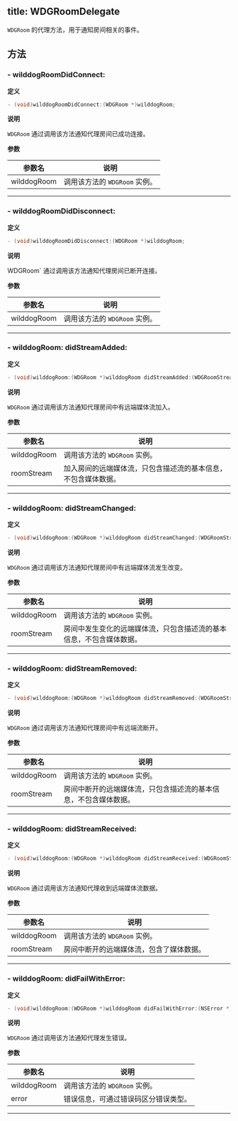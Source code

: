 title: WDGRoomDelegate
---

`WDGRoom` 的代理方法，用于通知房间相关的事件。

## 方法

### - wilddogRoomDidConnect:

**定义**

```objectivec
- (void)wilddogRoomDidConnect:(WDGRoom *)wilddogRoom;
```

**说明**

`WDGRoom` 通过调用该方法通知代理房间已成功连接。

**参数**

参数名             | 说明 
------------------|------------------
wilddogRoom       | 调用该方法的 `WDGRoom` 实例。

---

### - wilddogRoomDidDisconnect:

**定义**

```objectivec
- (void)wilddogRoomDidDisconnect:(WDGRoom *)wilddogRoom;
```

**说明**

WDGRoom` 通过调用该方法通知代理房间已断开连接。

**参数**

参数名             | 说明 
------------------|------------------
wilddogRoom       | 调用该方法的 `WDGRoom` 实例。

---

### - wilddogRoom: didStreamAdded: 

**定义**

```objectivec
- (void)wilddogRoom:(WDGRoom *)wilddogRoom didStreamAdded:(WDGRoomStream *)roomStream;
```

**说明**

`WDGRoom` 通过调用该方法通知代理房间中有远端媒体流加入。

**参数**

参数名             | 说明 
------------------|------------------
wilddogRoom       | 调用该方法的 `WDGRoom` 实例。
roomStream        | 加入房间的远端媒体流，只包含描述流的基本信息，不包含媒体数据。

---

### - wilddogRoom: didStreamChanged: 

**定义**

```objectivec
- (void)wilddogRoom:(WDGRoom *)wilddogRoom didStreamChanged:(WDGRoomStream *)roomStream;
```

**说明**

`WDGRoom` 通过调用该方法通知代理房间中有远端媒体流发生改变。

**参数**

参数名             | 说明 
------------------|------------------
wilddogRoom       | 调用该方法的 `WDGRoom` 实例。
roomStream        | 房间中发生变化的远端媒体流，只包含描述流的基本信息，不包含媒体数据。

---

### - wilddogRoom: didStreamRemoved:

**定义**

```objectivec
- (void)wilddogRoom:(WDGRoom *)wilddogRoom didStreamRemoved:(WDGRoomStream *)roomStream;
```

**说明**

`WDGRoom` 通过调用该方法通知代理房间中有远端流断开。

**参数**

参数名             | 说明 
------------------|------------------
wilddogRoom       | 调用该方法的 `WDGRoom` 实例。
roomStream        | 房间中断开的远端媒体流，只包含描述流的基本信息，不包含媒体数据。

---

### - wilddogRoom: didStreamReceived:

**定义**

```objectivec
- (void)wilddogRoom:(WDGRoom *)wilddogRoom didStreamReceived:(WDGRoomStream *)roomStream;
```

**说明**

`WDGRoom` 通过调用该方法通知代理收到远端媒体流数据。

**参数**

参数名             | 说明 
------------------|------------------
wilddogRoom       | 调用该方法的 `WDGRoom` 实例。
roomStream        | 房间中断开的远端媒体流，包含了媒体数据。

---

### - wilddogRoom: didFailWithError:

**定义**

```objectivec
- (void)wilddogRoom:(WDGRoom *)wilddogRoom didFailWithError:(NSError *)error;
```

**说明**

`WDGRoom` 通过调用该方法通知代理发生错误。

**参数**

参数名             | 说明 
------------------|------------------
wilddogRoom       | 调用该方法的 `WDGRoom` 实例。
error             | 错误信息，可通过错误码区分错误类型。

---
